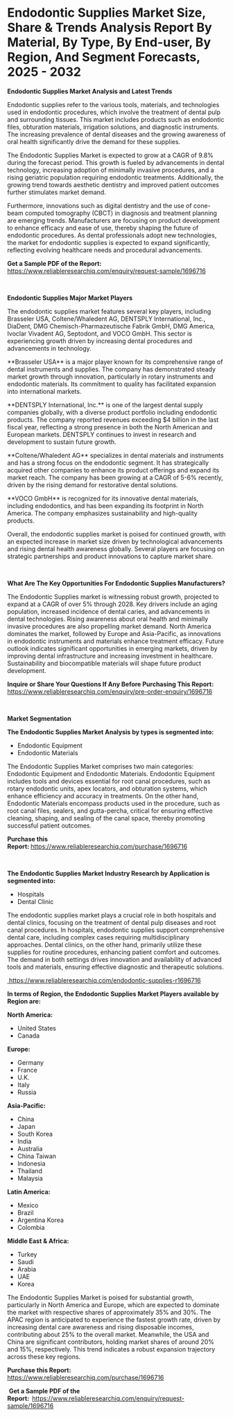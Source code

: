 <p><h1>Endodontic Supplies Market Size, Share & Trends Analysis Report By Material, By Type, By End-user, By Region, And Segment Forecasts, 2025 - 2032</h1></p><p><strong>Endodontic Supplies Market Analysis and Latest Trends</strong></p>
<p><p>Endodontic supplies refer to the various tools, materials, and technologies used in endodontic procedures, which involve the treatment of dental pulp and surrounding tissues. This market includes products such as endodontic files, obturation materials, irrigation solutions, and diagnostic instruments. The increasing prevalence of dental diseases and the growing awareness of oral health significantly drive the demand for these supplies.</p><p>The Endodontic Supplies Market is expected to grow at a CAGR of 9.8% during the forecast period. This growth is fueled by advancements in dental technology, increasing adoption of minimally invasive procedures, and a rising geriatric population requiring endodontic treatments. Additionally, the growing trend towards aesthetic dentistry and improved patient outcomes further stimulates market demand. </p><p>Furthermore, innovations such as digital dentistry and the use of cone-beam computed tomography (CBCT) in diagnosis and treatment planning are emerging trends. Manufacturers are focusing on product development to enhance efficacy and ease of use, thereby shaping the future of endodontic procedures. As dental professionals adopt new technologies, the market for endodontic supplies is expected to expand significantly, reflecting evolving healthcare needs and procedural advancements.</p></p>
<p><strong>Get a Sample PDF of the Report:&nbsp;</strong> <a href="https://www.reliableresearchiq.com/enquiry/request-sample/1696716?utm_campaign=2754&utm_medium=2&utm_source=Github&utm_content=ia&utm_term=13042025&utm_id=endodontic-supplies">https://www.reliableresearchiq.com/enquiry/request-sample/1696716</a></p>
<p>&nbsp;</p>
<p><strong>Endodontic Supplies Major Market Players</strong></p>
<p><p>The endodontic supplies market features several key players, including Brasseler USA, Coltene/Whaledent AG, DENTSPLY International, Inc., DiaDent, DMG Chemisch-Pharmazeutische Fabrik GmbH, DMG America, Ivoclar Vivadent AG, Septodont, and VOCO GmbH. This sector is experiencing growth driven by increasing dental procedures and advancements in technology.</p><p>**Brasseler USA** is a major player known for its comprehensive range of dental instruments and supplies. The company has demonstrated steady market growth through innovation, particularly in rotary instruments and endodontic materials. Its commitment to quality has facilitated expansion into international markets.</p><p>**DENTSPLY International, Inc.** is one of the largest dental supply companies globally, with a diverse product portfolio including endodontic products. The company reported revenues exceeding $4 billion in the last fiscal year, reflecting a strong presence in both the North American and European markets. DENTSPLY continues to invest in research and development to sustain future growth.</p><p>**Coltene/Whaledent AG** specializes in dental materials and instruments and has a strong focus on the endodontic segment. It has strategically acquired other companies to enhance its product offerings and expand its market reach. The company has been growing at a CAGR of 5-6% recently, driven by the rising demand for restorative dental solutions.</p><p>**VOCO GmbH** is recognized for its innovative dental materials, including endodontics, and has been expanding its footprint in North America. The company emphasizes sustainability and high-quality products.</p><p>Overall, the endodontic supplies market is poised for continued growth, with an expected increase in market size driven by technological advancements and rising dental health awareness globally. Several players are focusing on strategic partnerships and product innovations to capture market share.</p></p>
<p>&nbsp;</p>
<p><strong>What Are The Key Opportunities For Endodontic Supplies Manufacturers?</strong></p>
<p><p>The Endodontic Supplies market is witnessing robust growth, projected to expand at a CAGR of over 5% through 2028. Key drivers include an aging population, increased incidence of dental caries, and advancements in dental technologies. Rising awareness about oral health and minimally invasive procedures are also propelling market demand. North America dominates the market, followed by Europe and Asia-Pacific, as innovations in endodontic instruments and materials enhance treatment efficacy. Future outlook indicates significant opportunities in emerging markets, driven by improving dental infrastructure and increasing investment in healthcare. Sustainability and biocompatible materials will shape future product development.</p></p>
<p><strong>Inquire or Share Your Questions If Any Before Purchasing This Report:</strong> <a href="https://www.reliableresearchiq.com/enquiry/pre-order-enquiry/1696716?utm_campaign=2754&utm_medium=2&utm_source=Github&utm_content=ia&utm_term=13042025&utm_id=endodontic-supplies">https://www.reliableresearchiq.com/enquiry/pre-order-enquiry/1696716</a></p>
<p>&nbsp;</p>
<p><strong>Market Segmentation</strong></p>
<p><strong>The Endodontic Supplies Market Analysis by types is segmented into:</strong></p>
<p><ul><li>Endodontic Equipment</li><li>Endodontic Materials</li></ul></p>
<p><p>The Endodontic Supplies Market comprises two main categories: Endodontic Equipment and Endodontic Materials. Endodontic Equipment includes tools and devices essential for root canal procedures, such as rotary endodontic units, apex locators, and obturation systems, which enhance efficiency and accuracy in treatments. On the other hand, Endodontic Materials encompass products used in the procedure, such as root canal files, sealers, and gutta-percha, critical for ensuring effective cleaning, shaping, and sealing of the canal space, thereby promoting successful patient outcomes.</p></p>
<p><strong>Purchase this Report:&nbsp;</strong><a href="https://www.reliableresearchiq.com/purchase/1696716?utm_campaign=2754&utm_medium=2&utm_source=Github&utm_content=ia&utm_term=13042025&utm_id=endodontic-supplies">https://www.reliableresearchiq.com/purchase/1696716</a></p>
<p>&nbsp;</p>
<p><strong>The Endodontic Supplies Market Industry Research by Application is segmented into:</strong></p>
<p><ul><li>Hospitals</li><li>Dental Clinic</li></ul></p>
<p><p>The endodontic supplies market plays a crucial role in both hospitals and dental clinics, focusing on the treatment of dental pulp diseases and root canal procedures. In hospitals, endodontic supplies support comprehensive dental care, including complex cases requiring multidisciplinary approaches. Dental clinics, on the other hand, primarily utilize these supplies for routine procedures, enhancing patient comfort and outcomes. The demand in both settings drives innovation and availability of advanced tools and materials, ensuring effective diagnostic and therapeutic solutions.</p></p>
<p><a href="https://www.reliableresearchiq.com/endodontic-supplies-r1696716?utm_campaign=2754&utm_medium=2&utm_source=Github&utm_content=ia&utm_term=13042025&utm_id=endodontic-supplies">&nbsp;https://www.reliableresearchiq.com/endodontic-supplies-r1696716</a></p>
<p><strong>In terms of Region, the Endodontic Supplies Market Players available by Region are:</strong></p>
<p>
    <p> <strong> North America: </strong>
        <ul>
            <li>United States</li>
            <li>Canada</li>
        </ul>
        </p> 
    <p> <strong> Europe: </strong>
        <ul>
            <li>Germany</li>
            <li>France</li>
            <li>U.K.</li>
            <li>Italy</li>
            <li>Russia</li>
        </ul>
        </p> 
    <p> <strong> Asia-Pacific: </strong>
        <ul>
            <li>China</li>
            <li>Japan</li>
            <li>South Korea</li>
            <li>India</li>
            <li>Australia</li>
            <li>China Taiwan</li>
            <li>Indonesia</li>
            <li>Thailand</li>
            <li>Malaysia</li>
        </ul>
        </p> 
    <p> <strong> Latin America: </strong>
        <ul>
            <li>Mexico</li>
            <li>Brazil</li>
            <li>Argentina Korea</li>
            <li>Colombia</li>
        </ul>
        </p> 
    <p> <strong> Middle East & Africa: </strong>
        <ul>
            <li>Turkey</li>
            <li>Saudi</li>
            <li>Arabia</li>
            <li>UAE</li>
            <li>Korea</li>
        </ul>
    </p>
    </p>
<p><p>The Endodontic Supplies Market is poised for substantial growth, particularly in North America and Europe, which are expected to dominate the market with respective shares of approximately 35% and 30%. The APAC region is anticipated to experience the fastest growth rate, driven by increasing dental care awareness and rising disposable incomes, contributing about 25% to the overall market. Meanwhile, the USA and China are significant contributors, holding market shares of around 20% and 15%, respectively. This trend indicates a robust expansion trajectory across these key regions.</p></p>
<p><strong>Purchase this Report: </strong><a href="https://www.reliableresearchiq.com/purchase/1696716?utm_campaign=2754&utm_medium=2&utm_source=Github&utm_content=ia&utm_term=13042025&utm_id=endodontic-supplies">https://www.reliableresearchiq.com/purchase/1696716</a></p>
<p>&nbsp;<strong>Get a Sample PDF of the Report:&nbsp;&nbsp;</strong><a href="https://www.reliableresearchiq.com/enquiry/request-sample/1696716?utm_campaign=2754&utm_medium=2&utm_source=Github&utm_content=ia&utm_term=13042025&utm_id=endodontic-supplies">https://www.reliableresearchiq.com/enquiry/request-sample/1696716</a></p>
<p><strong></strong></p>
<p><p></p><p></p><p></p></p>